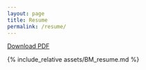 ```yaml
---
layout: page
title: Resume
permalink: /resume/
---
```

<a href="{{ site.baseurl }}/assets/BM_resume.pdf" class="resume-download" download target="_blank">Download PDF</a>
<div class="resume-container">
  {% include_relative assets/BM_resume.md %}
</div>
</div>
